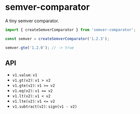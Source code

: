 # semver-comparator

A tiny semver comparator.

```js
import { createSemverComparator } from 'semver-comparator';

const semver = createSemverComparator('1.2.3');

semver.gte('1.2.0'); // -> true
```

## API

- `v1.value`: `v1`
- `v1.gt(v2)`: `v1 > v2`
- `v1.gte(v2)`: `v1 >= v2`
- `v1.eq(v2)`: `v1 == v2`
- `v1.lt(v2)`: `v1 < v2`
- `v1.lte(v2)`: `v1 <= v2`
- `v1.subtract(v2)`: `sign(v1 - v2)`
